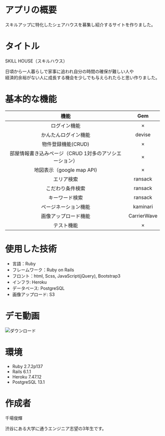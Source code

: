 # アプリの概要

スキルアップに特化したシェアハウスを募集し紹介するサイトを作りました。

# タイトル

SKILL HOUSE（スキルハウス）

日頃から一人暮らしで家事に追われ自分の時間の確保が難しい人や  
経済的余裕がない人に成長する機会を少しでも与えられたらと思い作りました。

# 基本的な機能

|  機能  |  Gem  |
| :---:| :---: |
|  ログイン機能  |  ×  |
|  かんたんログイン機能  |  devise  |
| 物件登録機能(CRUD) | × |
| 部屋情報書き込みページ（CRUD 1対多のアソシエーション） | × |
| 地図表示（google map API) | × |
| エリア検索 | ransack |
| こだわり条件検索 | ransack |
| キーワード検索 | ransack |
| ページネーション機能 | kaminari |
| 画像アップロード機能 | CarrierWave |
| テスト機能 | × |
 
# 使用した技術

- 言語：Ruby
- フレームワーク：Ruby on Rails
- フロント：html, Scss, JavaScript(jQuery), Bootstrap3
- インフラ: Heroku
- データベース: PostgreSQL
- 画像アップロード: S3

# デモ動画
![ダウンロード](https://user-images.githubusercontent.com/67176127/107463785-3439a880-6ba2-11eb-86c7-acca2450cd1c.gif) 
 
# 環境
- Ruby 2.7.2p137
- Rails 6.1.1
- Heroku 7.47.12 
- PostgreSQL 13.1
 
# 作成者
 
千場俊輝

渋谷にある大学に通うエンジニア志望の3年生です。
